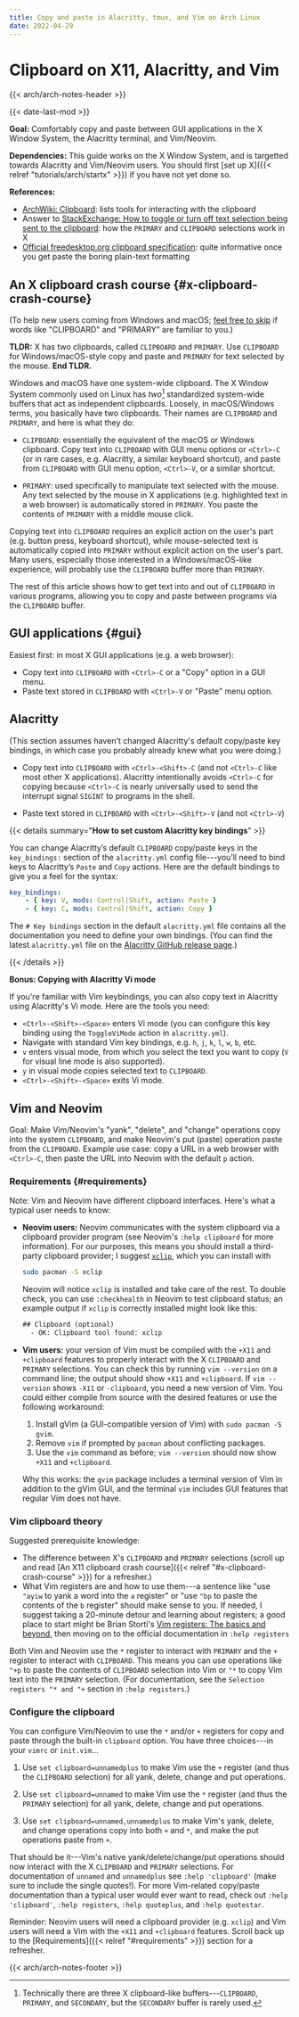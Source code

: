 ```yaml
---
title: Copy and paste in Alacritty, tmux, and Vim on Arch Linux
date: 2022-04-29
---
```


# Clipboard on X11, Alacritty, and Vim

{{< arch/arch-notes-header >}}

{{< date-last-mod >}}

**Goal:** Comfortably copy and paste between GUI applications in the X Window System, the Alacritty terminal, and Vim/Neovim.

**Dependencies:** This guide works on the X Window System, and is targetted towards Alacritty and Vim/Neovim users.
You should first [set up X]({{< relref "tutorials/arch/startx" >}}) if you have not yet done so.


**References:**
- [ArchWiki: Clipboard](https://wiki.archlinux.org/title/Clipboard): lists tools for interacting with the clipboard
- Answer to [StackExchange: How to toggle or turn off text selection being sent to the clipboard](https://unix.stackexchange.com/a/213843): how the `PRIMARY` and `CLIPBOARD` selections work in X
- [Official freedesktop.org clipboard specification](https://specifications.freedesktop.org/clipboards-spec/clipboards-latest.txt): quite informative once you get paste the boring plain-text formatting

<!-- For Vim clipboard configuration, see [this StackExchange answer](https://vi.stackexchange.com/a/96). -->

## An X clipboard crash course {#x-clipboard-crash-course}

(To help new users coming from Windows and macOS; [feel free to skip](#gui) if words like "CLIPBOARD" and "PRIMARY" are familiar to you.)

**TLDR:** X has two clipboards, called `CLIPBOARD` and `PRIMARY`. Use `CLIPBOARD` for Windows/macOS-style copy and paste and `PRIMARY` for text selected by the mouse.
**End TLDR.**

Windows and macOS have one system-wide clipboard.
The X Window System commonly used on Linux has *two*[^1] standardized system-wide buffers that act as independent clipboards.
Loosely, in macOS/Windows terms, you basically have two clipboards.
Their names are `CLIPBOARD` and `PRIMARY`, and here is what they do:

[^1]: Technically there are three X clipboard-like buffers---`CLIPBOARD`, `PRIMARY`, and `SECONDARY`, but the `SECONDARY` buffer is rarely used.

- `CLIPBOARD`: essentially the equivalent of the macOS or Windows clipboard.
  Copy text into `CLIPBOARD` with GUI menu options or `<Ctrl>-C` (or in rare cases, e.g. Alacritty, a similar keyboard shortcut), and paste from `CLIPBOARD` with GUI menu option, `<Ctrl>-V`, or a similar shortcut.

- `PRIMARY`: used specifically to manipulate text selected with the mouse.
  Any text selected by the mouse in X applications (e.g. highlighted text in a web browser) is automatically stored in `PRIMARY`.
  You paste the contents of `PRIMARY` with a middle mouse click.

Copying text into `CLIPBOARD` requires an explicit action on the user's part (e.g. button press, keyboard shortcut), while mouse-selected text is automatically copied into `PRIMARY` without explicit action on the user's part.
Many users, especially those interested in a Windows/macOS-like experience, will probably use the `CLIPBOARD` buffer more than `PRIMARY`.

The rest of this article shows how to get text into and out of `CLIPBOARD` in various programs, allowing you to copy and paste between programs via the `CLIPBOARD` buffer.

## GUI applications {#gui}

Easiest first: in most X GUI applications (e.g. a web browser):

- Copy text into `CLIPBOARD` with `<Ctrl>-C` or a "Copy" option in a GUI menu.
- Paste text stored in `CLIPBOARD` with `<Ctrl>-V` or "Paste" menu option.

## Alacritty

(This section assumes haven't changed Alacritty's default copy/paste key bindings, in which case you probably already knew what you were doing.)

- Copy text into `CLIPBOARD` with `<Ctrl>-<Shift>-C` (and not `<Ctrl>-C` like most other X applications).
  Alacritty intentionally avoids `<Ctrl>-C` for copying because `<Ctrl>-C` is nearly universally used to send the interrupt signal `SIGINT` to programs in the shell.

- Paste text stored in `CLIPBOARD` with `<Ctrl>-<Shift>-V` (and not `<Ctrl>-V`)

{{< details summary="**How to set custom Alacritty key bindings**" >}}

You can change Alacritty’s default `CLIPBOARD` copy/paste keys in the `key_bindings:` section of the `alacritty.yml` config file---you’ll need to bind keys to Alacritty’s `Paste` and `Copy` actions.
Here are the default bindings to give you a feel for the syntax:

```yaml
key_bindings:
    - { key: V, mods: Control|Shift, action: Paste }
    - { key: C, mods: Control|Shift, action: Copy }
```

The `# Key bindings` section in the default `alacritty.yml` file contains all the documentation you need to define your own bindings.
  (You can find the latest `alacritty.yml` file on the [Alacritty GitHub release page](https://github.com/alacritty/alacritty/releases).)
 
{{< /details >}}

**Bonus: Copying with Alacritty Vi mode**

If you're familiar with Vim keybindings, you can also copy text in Alacritty using Alacritty's Vi mode.
Here are the tools you need:

- `<Ctrl>-<Shift>-<Space>` enters Vi mode (you can configure this key binding using the `ToggleViMode` action in `alacritty.yml`).
- Navigate with standard Vim key bindings, e.g. `h`, `j`, `k`, `l`, `w`, `b`, etc.
- `v` enters visual mode, from which you select the text you want to copy (`V` for visual line mode is also supported).
- `y` in visual mode copies selected text to `CLIPBOARD`.
- `<Ctrl>-<Shift>-<Space>` exits Vi mode.

## Vim and Neovim

Goal: Make Vim/Neovim's "yank", "delete", and "change" operations copy into the system `CLIPBOARD`, and make Neovim's put (paste) operation paste from the `CLIPBOARD`.
Example use case: copy a URL in a web browser with `<Ctrl>-C`, then paste the URL into Neovim with the default `p` action.

### Requirements {#requirements}

Note: Vim and Neovim have different clipboard interfaces.
Here's what a typical user needs to know:

- **Neovim users:** Neovim communicates with the system clipboard via a clipboard provider program (see Neovim's `:help clipboard` for more information).
  For our purposes, this means you should install a third-party clipboard provider; I suggest [`xclip`](https://github.com/astrand/xclip), which you can install with

  ```bash
  sudo pacman -S xclip
  ```

  Neovim will notice `xclip` is installed and take care of the rest.
  To double check, you can use `:checkhealth` in Neovim to test clipboard status;
  an example output if `xclip` is correctly installed might look like this:

  ```txt
  ## Clipboard (optional)
    - OK: Clipboard tool found: xclip
  ```

- **Vim users:** your version of Vim must be compiled with the `+X11` and `+clipboard` features to properly interact with the X `CLIPBOARD` and `PRIMARY` selections.
  You can check this by running `vim --version` on a command line; the output should show `+X11` and `+clipboard`.
  If `vim --version` shows `-X11` or `-clipboard`, you need a new version of Vim.
  You could either compile from source with the desired features or use the following workaround:

  1. Install gVim (a GUI-compatible version of Vim) with `sudo pacman -S gvim`.
  1. Remove `vim` if prompted by `pacman` about conflicting packages.
  1. Use the `vim` command as before; `vim --version` should now show `+X11` and `+clipboard`.

  Why this works: the `gvim` package includes a terminal version of Vim in addition to the gVim GUI, and the terminal `vim` includes GUI features that regular Vim does not have.

### Vim clipboard theory

Suggested prerequisite knowledge:

- The difference between X's `CLIPBOARD` and `PRIMARY` selections (scroll up and read [An X11 clipboard crash course]({{< relref "#x-clipboard-crash-course" >}}) for a refresher.)
- What Vim registers are and how to use them---a sentence like "use `"ayiw` to yank a word into the `a` register"  or "use `"bp` to paste the contents of the `b` register" should make sense to you.
  If needed, I suggest taking a 20-minute detour and learning about registers; a good place to start might be Brian Storti's [Vim registers: The basics and beyond](https://www.brianstorti.com/vim-registers/), then moving on to the official documentation in `:help registers`

Both Vim and Neovim use the `*` register to interact with `PRIMARY` and the `+` register to interact with `CLIPBOARD`.
This means you can use operations like `"+p` to paste the contents of `CLIPBOARD` selection into Vim or `"*` to copy Vim text into the `PRIMARY` selection.
(For documentation, see the `Selection registers "* and "+` section in `:help registers`.)

### Configure the clipboard

You can configure Vim/Neovim to use the `*` and/or `+` registers for copy and paste through the built-in `clipboard` option.
You have three choices---in your `vimrc` or `init.vim`...

1. Use `set clipboard=unnamedplus` to make Vim use the `+` register (and thus the `CLIPBOARD` selection) for all yank, delete, change and put operations.

1. Use `set clipboard=unnamed` to make Vim use the `*` register (and thus the `PRIMARY` selection) for all yank, delete, change and put operations.

1. Use `set clipboard=unnamed,unnamedplus` to make Vim's yank, delete, and change operations copy into both `+` and `*`, and make the put operations paste from `+`.

That should be it---Vim's native yank/delete/change/put operations should now interact with the X `CLIPBOARD` and `PRIMARY` selections.
For documentation of `unnamed` and `unnamedplus` see `:help 'clipboard'` (make sure to include the single quotes!).
For more Vim-related copy/paste documentation than a typical user would ever want to read, check out `:help 'clipboard'`, `:help registers`, `:help quoteplus`, and `:help quotestar`.

Reminder: Neovim users will need a clipboard provider (e.g. `xclip`) and Vim users will need a Vim with the `+X11` and `+clipboard` features.
Scroll back up to the [Requirements]({{< relref "#requirements" >}}) section for a refresher.

<!-- ## tmux -->

<!-- Use case: copy text that was printed to standard output in a shell session (say). -->
<!-- - First enter `<Prefix>-[` to enter Tmux copy mode -->
<!-- - Use Vim keybindings to select text you wish to copy (e.g. `V` to enter visual line mode, then navigate with `hjkl`). -->
<!-- - Press `<Enter>` to copy selected text to the system `CLIPBOARD`. -->

<!-- You can then interact with the just-copied text just like any other text in the system `CLIPBOARD`. -->

<!-- https://www.rockyourcode.com/copy-and-paste-in-tmux/ -->

<!-- https://unix.stackexchange.com/a/349020 -->

<!-- https://github.com/tmux/tmux/wiki/Clipboard -->


{{< arch/arch-notes-footer >}}
